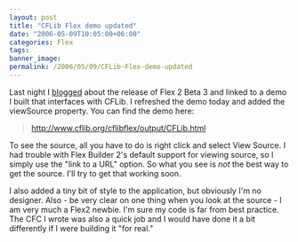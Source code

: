 ```yaml
---
layout: post
title: "CFLib Flex demo updated"
date: "2006-05-09T10:05:00+06:00"
categories: Flex 
tags: 
banner_image: 
permalink: /2006/05/09/CFLib-Flex-demo-updated
---
```


Last night I <a href="http://ray.camdenfamily.com/index.cfm/2006/5/8/Flex-2-Beta-3-Released">blogged</a> about the release of Flex 2 Beta 3 and linked to a demo I built that interfaces with CFLib. I refreshed the demo today and added the viewSource property. You can find the demo here:

<blockquote>
<a href="http://www.cflib.org/cflibflex/output/CFLib.html">http://www.cflib.org/cflibflex/output/CFLib.html</a>
</blockquote>

To see the source, all you have to do is right click and select View Source. I had trouble with Flex Builder 2's default support for viewing source, so I simply use the "link to a URL" option. So what you see is <i>not</i> the best way to get the source. I'll try to get that working soon. 

I also added a tiny bit of style to the application, but obviously I'm no designer. Also - be very clear on one thing when you look at the source - I am very much a Flex2 newbie. I'm sure my code is far from best practice. The CFC I wrote was also a quick job and I would have done it a bit differently if I were building it "for real."